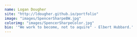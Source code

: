 ```yaml
---
name: Logan Dougher
site: "http://ldougher.github.io/portfolio"
image: "images/SpencerSharpeBW.jpg"
colorimg: "images/SpencerSharpeColor.jpg"
bio: '"We work to become, not to aquire" - Elbert Hubbard.'
---
```

